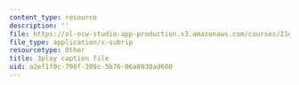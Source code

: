 ```yaml
---
content_type: resource
description: ''
file: https://ol-ocw-studio-app-production.s3.amazonaws.com/courses/21g-027-asia-in-the-modern-world-images-representations-fall-2016/a2ef1f0c708f309c5b7606a8030ad660_Fg6W-rcCTlc.srt
file_type: application/x-subrip
resourcetype: Other
title: 3play caption file
uid: a2ef1f0c-708f-309c-5b76-06a8030ad660
---
```

